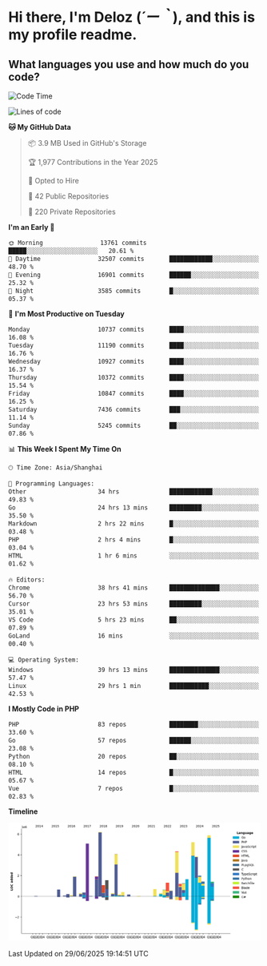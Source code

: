# **Hi there, I'm Deloz (*´ー｀*), and this is my profile readme.**

## **What languages you use and how much do you code?**

<!--START_SECTION:waka-->
![Code Time](http://img.shields.io/badge/Code%20Time-6%2C802%20hrs%2022%20mins-blue)

![Lines of code](https://img.shields.io/badge/From%20Hello%20World%20I%27ve%20Written-56.0%20million%20lines%20of%20code-blue)

**🐱 My GitHub Data** 

> 📦 3.9 MB Used in GitHub's Storage 
 > 
> 🏆 1,977 Contributions in the Year 2025
 > 
> 💼 Opted to Hire
 > 
> 📜 42 Public Repositories 
 > 
> 🔑 220 Private Repositories 
 > 
**I'm an Early 🐤** 

```text
🌞 Morning                13761 commits       █████░░░░░░░░░░░░░░░░░░░░   20.61 % 
🌆 Daytime                32507 commits       ████████████░░░░░░░░░░░░░   48.70 % 
🌃 Evening                16901 commits       ██████░░░░░░░░░░░░░░░░░░░   25.32 % 
🌙 Night                  3585 commits        █░░░░░░░░░░░░░░░░░░░░░░░░   05.37 % 
```
📅 **I'm Most Productive on Tuesday** 

```text
Monday                   10737 commits       ████░░░░░░░░░░░░░░░░░░░░░   16.08 % 
Tuesday                  11190 commits       ████░░░░░░░░░░░░░░░░░░░░░   16.76 % 
Wednesday                10927 commits       ████░░░░░░░░░░░░░░░░░░░░░   16.37 % 
Thursday                 10372 commits       ████░░░░░░░░░░░░░░░░░░░░░   15.54 % 
Friday                   10847 commits       ████░░░░░░░░░░░░░░░░░░░░░   16.25 % 
Saturday                 7436 commits        ███░░░░░░░░░░░░░░░░░░░░░░   11.14 % 
Sunday                   5245 commits        ██░░░░░░░░░░░░░░░░░░░░░░░   07.86 % 
```


📊 **This Week I Spent My Time On** 

```text
🕑︎ Time Zone: Asia/Shanghai

💬 Programming Languages: 
Other                    34 hrs              ████████████░░░░░░░░░░░░░   49.83 % 
Go                       24 hrs 13 mins      █████████░░░░░░░░░░░░░░░░   35.50 % 
Markdown                 2 hrs 22 mins       █░░░░░░░░░░░░░░░░░░░░░░░░   03.48 % 
PHP                      2 hrs 4 mins        █░░░░░░░░░░░░░░░░░░░░░░░░   03.04 % 
HTML                     1 hr 6 mins         ░░░░░░░░░░░░░░░░░░░░░░░░░   01.62 % 

🔥 Editors: 
Chrome                   38 hrs 41 mins      ██████████████░░░░░░░░░░░   56.70 % 
Cursor                   23 hrs 53 mins      █████████░░░░░░░░░░░░░░░░   35.01 % 
VS Code                  5 hrs 23 mins       ██░░░░░░░░░░░░░░░░░░░░░░░   07.89 % 
GoLand                   16 mins             ░░░░░░░░░░░░░░░░░░░░░░░░░   00.40 % 

💻 Operating System: 
Windows                  39 hrs 13 mins      ██████████████░░░░░░░░░░░   57.47 % 
Linux                    29 hrs 1 min        ███████████░░░░░░░░░░░░░░   42.53 % 
```

**I Mostly Code in PHP** 

```text
PHP                      83 repos            ████████░░░░░░░░░░░░░░░░░   33.60 % 
Go                       57 repos            ██████░░░░░░░░░░░░░░░░░░░   23.08 % 
Python                   20 repos            ██░░░░░░░░░░░░░░░░░░░░░░░   08.10 % 
HTML                     14 repos            █░░░░░░░░░░░░░░░░░░░░░░░░   05.67 % 
Vue                      7 repos             █░░░░░░░░░░░░░░░░░░░░░░░░   02.83 % 
```



**Timeline**

![Lines of Code chart](https://raw.githubusercontent.com/deloz/deloz/main/assets/bar_graph.png)


 Last Updated on 29/06/2025 19:14:51 UTC
<!--END_SECTION:waka-->

